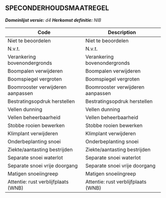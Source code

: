 ## SPECONDERHOUDSMAATREGEL

*__Domeinlijst versie:__ d4*
*__Herkomst definitie:__ NIB*

|__Code__ |__Description__	|
|	---	|	---	|
| Niet te beoordelen | Niet te beoordelen |
| N.v.t. | N.v.t. |
| Verankering bovenondergronds | Verankering bovenondergronds |
| Boompalen verwijderen | Boompalen verwijderen |
| Boomspiegel vergroten | Boomspiegel vergroten |
| Boomrooster verwijderen aanpassen | Boomrooster verwijderen aanpassen |
| Bestratingsopdruk herstellen | Bestratingsopdruk herstellen |
| Vellen dunning | Vellen dunning |
| Vellen beheerbaarheid | Vellen beheerbaarheid |
| Stobbe rooien bewerken | Stobbe rooien bewerken |
| Klimplant verwijderen | Klimplant verwijderen |
| Onderbeplanting snoei | Onderbeplanting snoei |
| Ziekte/aantasting bestrijden | Ziekte/aantasting bestrijden |
| Separate snoei waterlot | Separate snoei waterlot |
| Separate snoei vrije doorgang | Separate snoei vrije doorgang |
| Matigen snoeiingreep | Matigen snoeiingreep |
| Attentie: rust verblijfplaats (WNB) | Attentie: rust verblijfplaats (WNB) |